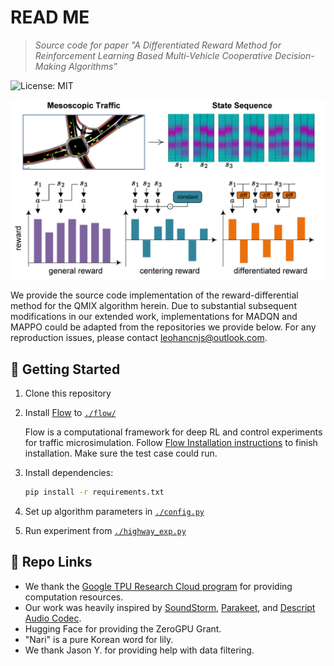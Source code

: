 # READ ME

> *Source code for paper "A Differentiated Reward Method for Reinforcement Learning Based Multi-Vehicle Cooperative Decision-Making Algorithms"*

![License: MIT](https://img.shields.io/badge/License-MIT-yellow.svg)

<p align="center">
  <img
    src="./assets/banner.png" width="800"
  />
</p>

We provide the source code implementation of the reward-differential method for the QMIX algorithm herein. Due to substantial subsequent modifications in our extended work, implementations for MADQN and MAPPO could be adapted from the repositories we provide below. For any reproduction issues, please contact leohancnjs@outlook.com.

## 🚀 Getting Started

1. Clone this repository

2. Install [Flow](https://flow-project.github.io/) to [`./flow/`](./flow/)
   
   Flow is a computational framework for deep RL and control experiments for traffic microsimulation.
   Follow [Flow Installation instructions](http://flow.readthedocs.io/en/latest/flow_setup.html) to finish installation. Make sure the test case could run.

3. Install dependencies:
   ```bash
   pip install -r requirements.txt
   ```

4. Set up algorithm parameters in [`./config.py`](./config.py)

5. Run experiment from [`./highway_exp.py`](./highway_exp.py)

## 🤗 Repo Links

- We thank the [Google TPU Research Cloud program](https://sites.research.google/trc/about/) for providing computation resources.
- Our work was heavily inspired by [SoundStorm](https://arxiv.org/abs/2305.09636), [Parakeet](https://jordandarefsky.com/blog/2024/parakeet/), and [Descript Audio Codec](https://github.com/descriptinc/descript-audio-codec).
- Hugging Face for providing the ZeroGPU Grant.
- "Nari" is a pure Korean word for lily.
- We thank Jason Y. for providing help with data filtering.
